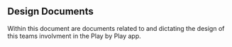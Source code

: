 ## Design Documents

Within this document are documents related to and dictating the design of this teams involvment in the Play by Play app.
